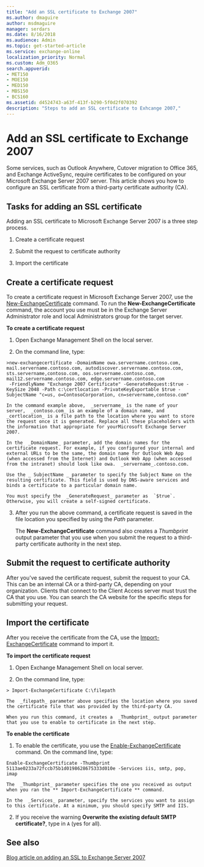 ```yaml
---
title: "Add an SSL certificate to Exchange 2007"
ms.author: dmaguire
author: msdmaguire
manager: serdars
ms.date: 8/16/2018
ms.audience: Admin
ms.topic: get-started-article
ms.service: exchange-online
localization_priority: Normal
ms.custom: Adm_O365
search.appverid:
- MET150
- MOE150
- MED150
- MBS150
- BCS160
ms.assetid: d4524743-a63f-413f-b290-5f0d2f070392
description: "Steps to add an SSL certificate to Exhcange 2007,"
---
```


# Add an SSL certificate to Exchange 2007

Some services, such as Outlook Anywhere, Cutover migration to Office 365, and Exchange ActiveSync, require certificates to be configured on your Microsoft Exchange Server 2007 server. This article shows you how to configure an SSL certificate from a third-party certificate authority (CA).
  
## Tasks for adding an SSL certificate

Adding an SSL certificate to Microsoft Exchange Server 2007 is a three step process.
  
1. Create a certificate request
    
2. Submit the request to certificate authority
    
3. Import the certificate
    
## Create a certificate request
<a name="BK_Createrequest"> </a>

To create a certificate request in Microsoft Exchange Server 2007, use the [New-ExchangeCertificate](https://go.microsoft.com/fwlink/p/?LinkId=615756) command. To run the **New-ExchangeCertificate** command, the account you use must be in the Exchange Server Administrator role and local Administrators group for the target server. 
  
 **To create a certificate request**
  
1. Open Exchange Management Shell on the local server.
    
2. On the command line, type:
    
  ```
  >new-exchangecertificate -DomainName owa.servername.contoso.com, mail.servername.contoso.com, autodiscover.servername.contoso.com, 
  sts.servername,contoso.com, oos.servername.contoso.com, mail12.servername.contoso.com, edge.servername.contoso.com
   -FriendlyName "Exchange 2007 Certificate" -GenerateRequest:$true -KeySize 2048 -Path c:\certlocation -PrivateKeyExportable $true -SubjectName "c=us, o=ContosoCorporation, cn=servername,contoso.com"
  ```

    In the command example above,  _servername_ is the name of your server,  _contoso.com_ is an example of a domain name, and  _certlocation_ is a file path to the location where you want to store the request once it is generated. Replace all these placeholders with the information that appropriate for yourMicrosoft Exchange Server 2007. 
    
    In the  _DomainName_ parameter, add the domain names for the certificate request. For example, if you configured your internal and external URLs to be the same, the domain name for Outlook Web App (when accessed from the Internet) and Outlook Web App (when accessed from the intranet) should look like owa.  _servername_.contoso.com. 
    
    Use the _ SubjectName _ parameter to specify the Subject Name on the resulting certificate. This field is used by DNS-aware services and binds a certificate to a particular domain name. 
    
    You must specify the  _GenerateRequest_ parameter as  `$true`. Otherwise, you will create a self-signed certificate.
    
3. After you run the above command, a certificate request is saved in the file location you specified by using the  _Path_ parameter. 
    
    The **New-ExchangeCertificate** command also creates a  _Thumbprint_ output parameter that you use when you submit the request to a third-party certificate authority in the next step. 
    
## Submit the request to certificate authority
<a name="BK_SR"> </a>

After you've saved the certificate request, submit the request to your CA. This can be an internal CA or a third-party CA, depending on your organization. Clients that connect to the Client Access server must trust the CA that you use. You can search the CA website for the specific steps for submitting your request.
  
## Import the certificate
<a name="BK_import"> </a>

After you receive the certificate from the CA, use the [Import-ExchangeCertificate](https://go.microsoft.com/fwlink/p/?LinkId=615769) command to import it. 
  
 **To import the certificate request**
  
1. Open Exchange Management Shell on local server.
    
2. On the command line, type:
    
  ```
  > Import-ExchangeCertificate C:\filepath
  ```

    The  _filepath_ parameter above specifies the location where you saved the certificate file that was provided by the third-party CA. 
    
    When you run this command, it creates a  _Thumbprint_ output parameter that you use to enable to certificate in the next step. 
    
 **To enable the certificate**
  
1. To enable the certificate, you use the [Enable-ExchangeCertificate](https://go.microsoft.com/fwlink/p/?LinkId=615770) command. On the command line, type: 
    
  ```
  Enable-ExchangeCertificate -Thumbprint 5113ae0233a72fccb75b1d0198628675333d010e -Services iis, smtp, pop, imap
  
  ```

    The  _Thumbprint_ parameter specifies the one you received as output when you ran the ** Import-ExchangeCertificate ** command. 
    
    In the  _Services_ parameter, specify the services you want to assign to this certificate. At a minimum, you should specify SMTP and IIS. 
    
2. If you receive the warning **Overwrite the existing default SMTP certificate?**, type in  `A` (yes for all). 
    
## See also
<a name="BK_import"> </a>

[Blog article on adding an SSL to Exchange Server 2007](https://go.microsoft.com/fwlink/p/?LinkId=615759)

